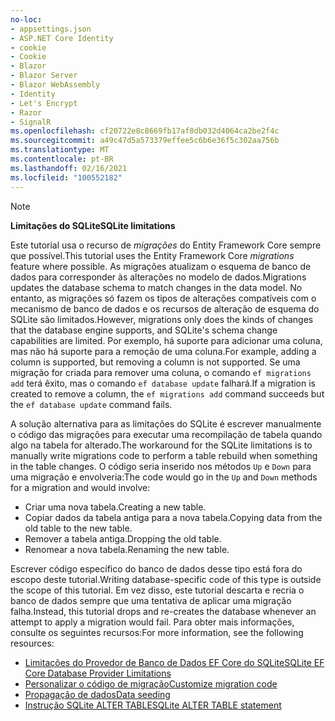 ```yaml
---
no-loc:
- appsettings.json
- ASP.NET Core Identity
- cookie
- Cookie
- Blazor
- Blazor Server
- Blazor WebAssembly
- Identity
- Let's Encrypt
- Razor
- SignalR
ms.openlocfilehash: cf20722e8c8669fb17af8db032d4064ca2be2f4c
ms.sourcegitcommit: a49c47d5a573379effee5c6b6e36f5c302aa756b
ms.translationtype: MT
ms.contentlocale: pt-BR
ms.lasthandoff: 02/16/2021
ms.locfileid: "100552182"
---
```

> [!NOTE]
> 
> <span data-ttu-id="1d2d2-101">**Limitações do SQLite**</span><span class="sxs-lookup"><span data-stu-id="1d2d2-101">**SQLite limitations**</span></span>
>
> <span data-ttu-id="1d2d2-102">Este tutorial usa o recurso de *migrações* do Entity Framework Core sempre que possível.</span><span class="sxs-lookup"><span data-stu-id="1d2d2-102">This tutorial uses the Entity Framework Core *migrations* feature where possible.</span></span> <span data-ttu-id="1d2d2-103">As migrações atualizam o esquema de banco de dados para corresponder às alterações no modelo de dados.</span><span class="sxs-lookup"><span data-stu-id="1d2d2-103">Migrations updates the database schema to match changes in the data model.</span></span> <span data-ttu-id="1d2d2-104">No entanto, as migrações só fazem os tipos de alterações compatíveis com o mecanismo de banco de dados e os recursos de alteração de esquema do SQLite são limitados.</span><span class="sxs-lookup"><span data-stu-id="1d2d2-104">However, migrations only does the kinds of changes that the database engine supports, and SQLite's schema change capabilities are limited.</span></span> <span data-ttu-id="1d2d2-105">Por exemplo, há suporte para adicionar uma coluna, mas não há suporte para a remoção de uma coluna.</span><span class="sxs-lookup"><span data-stu-id="1d2d2-105">For example, adding a column is supported, but removing a column is not supported.</span></span> <span data-ttu-id="1d2d2-106">Se uma migração for criada para remover uma coluna, o comando `ef migrations add` terá êxito, mas o comando `ef database update` falhará.</span><span class="sxs-lookup"><span data-stu-id="1d2d2-106">If a migration is created to remove a column, the `ef migrations add` command succeeds but the `ef database update` command fails.</span></span> 
>
> <span data-ttu-id="1d2d2-107">A solução alternativa para as limitações do SQLite é escrever manualmente o código das migrações para executar uma recompilação de tabela quando algo na tabela for alterado.</span><span class="sxs-lookup"><span data-stu-id="1d2d2-107">The workaround for the SQLite limitations is to manually write migrations code to perform a table rebuild when something in the table changes.</span></span> <span data-ttu-id="1d2d2-108">O código seria inserido nos métodos `Up` e `Down` para uma migração e envolveria:</span><span class="sxs-lookup"><span data-stu-id="1d2d2-108">The code would go in the `Up` and `Down` methods for a migration and would involve:</span></span>
>
> * <span data-ttu-id="1d2d2-109">Criar uma nova tabela.</span><span class="sxs-lookup"><span data-stu-id="1d2d2-109">Creating a new table.</span></span>
> * <span data-ttu-id="1d2d2-110">Copiar dados da tabela antiga para a nova tabela.</span><span class="sxs-lookup"><span data-stu-id="1d2d2-110">Copying data from the old table to the new table.</span></span>
> * <span data-ttu-id="1d2d2-111">Remover a tabela antiga.</span><span class="sxs-lookup"><span data-stu-id="1d2d2-111">Dropping the old table.</span></span>
> * <span data-ttu-id="1d2d2-112">Renomear a nova tabela.</span><span class="sxs-lookup"><span data-stu-id="1d2d2-112">Renaming the new table.</span></span>
>
> <span data-ttu-id="1d2d2-113">Escrever código específico do banco de dados desse tipo está fora do escopo deste tutorial.</span><span class="sxs-lookup"><span data-stu-id="1d2d2-113">Writing database-specific code of this type is outside the scope of this tutorial.</span></span> <span data-ttu-id="1d2d2-114">Em vez disso, este tutorial descarta e recria o banco de dados sempre que uma tentativa de aplicar uma migração falha.</span><span class="sxs-lookup"><span data-stu-id="1d2d2-114">Instead, this tutorial drops and re-creates the database whenever an attempt to apply a migration would fail.</span></span> <span data-ttu-id="1d2d2-115">Para obter mais informações, consulte os seguintes recursos:</span><span class="sxs-lookup"><span data-stu-id="1d2d2-115">For more information, see the following resources:</span></span>
>
> * [<span data-ttu-id="1d2d2-116">Limitações do Provedor de Banco de Dados EF Core do SQLite</span><span class="sxs-lookup"><span data-stu-id="1d2d2-116">SQLite EF Core Database Provider Limitations</span></span>](/ef/core/providers/sqlite/limitations)
> * [<span data-ttu-id="1d2d2-117">Personalizar o código de migração</span><span class="sxs-lookup"><span data-stu-id="1d2d2-117">Customize migration code</span></span>](/ef/core/managing-schemas/migrations/#customize-migration-code)
> * [<span data-ttu-id="1d2d2-118">Propagação de dados</span><span class="sxs-lookup"><span data-stu-id="1d2d2-118">Data seeding</span></span>](/ef/core/modeling/data-seeding)
> * [<span data-ttu-id="1d2d2-119">Instrução SQLite ALTER TABLE</span><span class="sxs-lookup"><span data-stu-id="1d2d2-119">SQLite ALTER TABLE statement</span></span>](https://sqlite.org/lang_altertable.html)